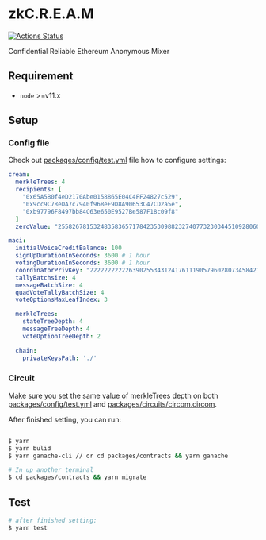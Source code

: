 # zkC.R.E.A.M

[![Actions Status](https://github.com/couger-inc/cream/workflows/cream%20contract%20test/badge.svg)](https://github.com/couger-inc/cream/actions)

Confidential Reliable Ethereum Anonymous Mixer

## Requirement

* `node` >=v11.x

## Setup

### Config file
Check out [packages/config/test.yml](./packages/config/test.yml) file how to configure settings:

```yml
cream:
  merkleTrees: 4
  recipients: [
    "0x65A5B0f4eD2170Abe0158865E04C4FF24827c529",
    "0x9cc9C78eDA7c7940f968eF9D8A90653C47CD2a5e",
    "0xb97796F8497bb84C63e650E9527Be587F18c09f8"
  ]
  zeroValue: "2558267815324835836571784235309882327407732303445109280607932348234378166811"

maci:
  initialVoiceCreditBalance: 100
  signUpDurationInSeconds: 3600 # 1 hour
  votingDurationInSeconds: 3600 # 1 hour
  coordinatorPrivKey: "2222222222263902553431241761119057960280734584214105336279476766401963593688"
  tallyBatchsize: 4
  messageBatchSize: 4
  quadVoteTallyBatchSize: 4
  voteOptionsMaxLeafIndex: 3

  merkleTrees:
    stateTreeDepth: 4
    messageTreeDepth: 4
    voteOptionTreeDepth: 2

  chain:
    privateKeysPath: './'
```

### Circuit
Make sure you set the same value of merkleTrees depth on both [packages/config/test.yml](./packages/config/test.yml) and [packages/circuits/circom.circom](./packages/circuits/circom/vote.circom).

After finished setting, you can run:

```bash

$ yarn
$ yarn bulid
$ yarn ganache-cli // or cd packages/contracts && yarn ganache

# In up another terminal
$ cd packages/contracts && yarn migrate
```

## Test

```bash
# after finished setting:
$ yarn test
```
